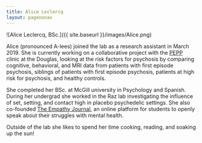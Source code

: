 ```yaml
---
title: Alice Leclercq
layout: pagenonav
---
```

![Alice Leclercq, BSc.]({{ site.baseurl }}/images/Alice.png)

Alice (pronounced A-lees) joined the lab as a research assistant in March 2019. She is currently working on a collaborative project with the <a href="http://www.douglas.qc.ca/section/pepp-montreal-165?locale=en" target="_blank">PEPP </a> clinic at the Douglas, looking at the risk factors for psychosis by comparing cognitive, behavioral, and MRI data from patients with first episode psychosis, siblings of patients with first episode psychosis, patients at high risk for psychosis, and healthy controls. 

She completed her BSc. at McGill university in Psychology and Spanish. During her undergrad she worked in the Raz lab investigating the influence of set, setting, and contact high in placebo psychedelic settings. She also co-founded <a href="https://www.theempathyjournal.com/" target="_blank"> The Empathy Journal</a>, an online platform for students to openly speak about their struggles with mental health.

Outside of the lab she likes to spend her time cooking, reading, and soaking up the sun!  
